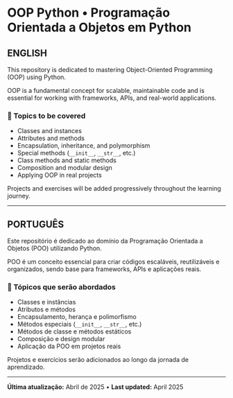 # OOP Python • Programação Orientada a Objetos em Python

## ENGLISH

This repository is dedicated to mastering Object-Oriented Programming (OOP) using Python.

OOP is a fundamental concept for scalable, maintainable code and is essential for working with frameworks, APIs, and real-world applications.

### 🔹 Topics to be covered
- Classes and instances
- Attributes and methods
- Encapsulation, inheritance, and polymorphism
- Special methods (`__init__`, `__str__`, etc.)
- Class methods and static methods
- Composition and modular design
- Applying OOP in real projects

Projects and exercises will be added progressively throughout the learning journey.

---

## PORTUGUÊS

Este repositório é dedicado ao domínio da Programação Orientada a Objetos (POO) utilizando Python.

POO é um conceito essencial para criar códigos escaláveis, reutilizáveis e organizados, sendo base para frameworks, APIs e aplicações reais.

### 🔹 Tópicos que serão abordados
- Classes e instâncias
- Atributos e métodos
- Encapsulamento, herança e polimorfismo
- Métodos especiais (`__init__`, `__str__`, etc.)
- Métodos de classe e métodos estáticos
- Composição e design modular
- Aplicação da POO em projetos reais

Projetos e exercícios serão adicionados ao longo da jornada de aprendizado.

---

**Última atualização:** Abril de 2025 • **Last updated:** April 2025
